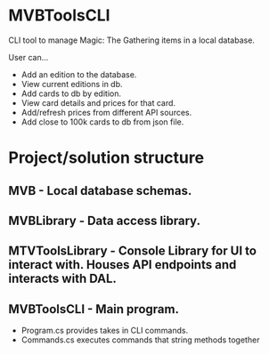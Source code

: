 # MVBToolsCLI

CLI tool to manage Magic: The Gathering items in a local database.

User can...

+ Add an edition to the database.
+ View current editions in db.
+ Add cards to db by edition.
+ View card details and prices for that card.
+ Add/refresh prices from different API sources.
+ Add close to 100k cards to db from json file. 

# Project/solution structure

## MVB - Local database schemas.

## MVBLibrary - Data access library.

## MTVToolsLibrary - Console Library for UI to interact with. Houses API endpoints and interacts with DAL.

## MVBToolsCLI - Main program.

+ Program.cs provides takes in CLI commands.
+ Commands.cs executes commands that string methods together
